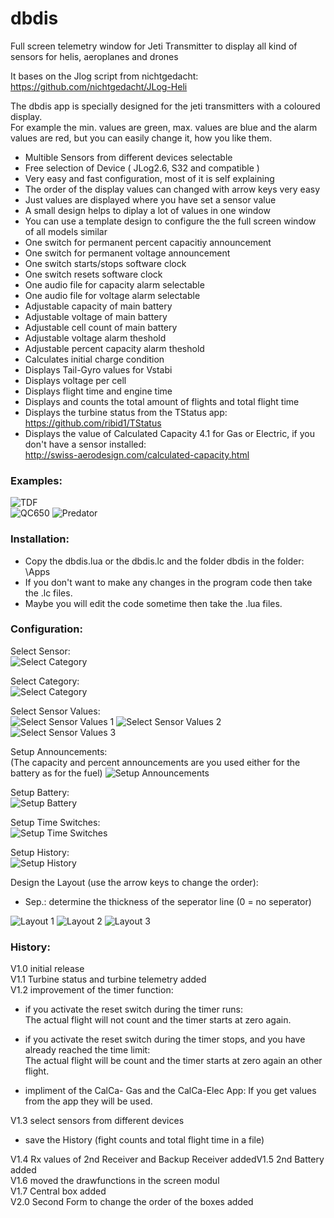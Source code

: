 # dbdis
Full screen telemetry window for Jeti Transmitter to display all kind of sensors for helis, aeroplanes and drones

It bases on the Jlog script  from nichtgedacht: https://github.com/nichtgedacht/JLog-Heli 
  
The dbdis app is specially designed for the jeti transmitters with a coloured display.  
For example the min. values are green, max. values are blue and the alarm values are red, but you can easily change it, how you like them.  
  
* Multible Sensors from different devices selectable  
* Free selection of Device ( JLog2.6, S32 and compatible ) 
* Very easy and fast configuration, most of it is self explaining
* The order of the display values can changed with arrow keys very easy
* Just values are displayed where you have set a sensor value
* A small design helps to diplay a lot of values in one window
* You can use a template design to configure the the full screen window of all models similar
* One switch for permanent percent capacitiy announcement  
* One switch for permanent voltage announcement  
* One switch starts/stops software clock  
* One switch resets software clock  
* One audio file for capacity alarm selectable  
* One audio file for voltage alarm selectable  
* Adjustable capacity of main battery  
* Adjustable voltage of main battery  
* Adjustable cell count of main battery 
* Adjustable voltage alarm theshold  
* Adjustable percent capacity alarm theshold  
* Calculates initial charge condition  
* Displays Tail-Gyro values for Vstabi 
* Displays voltage per cell
* Displays flight time and engine time
* Displays and counts the total amount of flights and total flight time
* Displays the turbine status from the TStatus app: https://github.com/ribid1/TStatus
* Displays the value of Calculated Capacity 4.1 for Gas or Electric, if you don't have a sensor installed:  
http://swiss-aerodesign.com/calculated-capacity.html


### Examples:  
![TDF](https://github.com/ribid1/dbdis/blob/master/TDF.jpg)  
![QC650](https://github.com/ribid1/dbdis/blob/master/QC650.jpg)
![Predator](https://github.com/ribid1/dbdis/blob/master/Predator.jpg)

### Installation:
* Copy the dbdis.lua or the dbdis.lc and the folder dbdis in the folder: \Apps
* If you don't want to make any changes in the program code then take the .lc files.
* Maybe you will edit the code sometime then take the .lua files.
  
### Configuration:  

Select Sensor:  
![Select Category](https://github.com/ribid1/dbdis/blob/master/Select%20Sensor.png)

Select Category:  
![Select Category](https://github.com/ribid1/dbdis/blob/master/Select%20Category.png)

Select Sensor Values:  
![Select Sensor Values 1](https://github.com/ribid1/dbdis/blob/master/Select%20Sensor%20Values%201.png)
![Select Sensor Values 2](https://github.com/ribid1/dbdis/blob/master/Select%20Sensor%20Values%202.png)
![Select Sensor Values 3](https://github.com/ribid1/dbdis/blob/master/Select%20Sensor%20Values%203.png)

Setup Announcements:  
(The capacity and percent announcements are you used either for the battery as for the fuel)
![Setup Announcements](https://github.com/ribid1/dbdis/blob/master/Setup%20Announcements.png)

Setup Battery:  
![Setup Battery](https://github.com/ribid1/dbdis/blob/master/Setup%20Battery.png)

Setup Time Switches:  
![Setup Time Switches](https://github.com/ribid1/dbdis/blob/master/Setup%20Time%20Switches.png)

Setup History:  
![Setup History](https://github.com/ribid1/dbdis/blob/master/Setup%20History.png)

Design the Layout (use the arrow keys to change the order):  
- Sep.: determine the thickness of the seperator line (0 = no seperator)  

![Layout 1](https://github.com/ribid1/dbdis/blob/master/Layout_1.png)
![Layout 2](https://github.com/ribid1/dbdis/blob/master/Layout_2.png)
![Layout 3](https://github.com/ribid1/dbdis/blob/master/Layout_3.png)

### History:  
  
V1.0 initial release  
V1.1 Turbine status and turbine telemetry added  
V1.2 improvement of the timer function:
- if you activate the reset switch during the timer runs:  
    The actual flight will not count and the timer starts at zero again.    
- if you activate the reset switch during the timer stops, and you have already reached the time limit:  
    The actual flight will be count and the timer starts at zero again an other flight.  
    
- impliment of the CalCa- Gas and the CalCa-Elec App: If you get values from the app they will be used. 

V1.3 select sensors from different devices  
- save the History (fight counts and total flight time in a file) 
  
V1.4 Rx values of 2nd Receiver and Backup Receiver addedV1.5 2nd Battery added  
V1.6 moved the drawfunctions in the screen modul  
V1.7 Central box added  
V2.0 Second Form to change the order of the boxes added  
